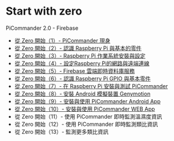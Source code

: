 # Start with zero

PiCommander 2.0 - Firebase

* [從 Zero 開始（1）- PiCommander 現身](http://www.codedata.com.tw/java/swz-01/)
* [從 Zero 開始（2）- 認識 Raspberry Pi 與基本的零件](http://www.codedata.com.tw/java/swz-02/)
* [從 Zero 開始（3）- Raspberry Pi 作業系統安裝與設定](http://www.codedata.com.tw/java/swz-03/)
* [從 Zero 開始（4）- 設定Raspberry Pi的網路與遠端連線](http://www.codedata.com.tw/java/swz-04/)
* [從 Zero 開始（5）- Firebase 雲端即時資料庫服務](http://www.codedata.com.tw/java/swz-05/)
* [從 Zero 開始（6）- 認識 Raspberry Pi GPIO 與基本零件](http://www.codedata.com.tw/java/swz-06/)
* [從 Zero 開始（7）- 在 Raspberry Pi 安裝與測試 PiCommander](http://www.codedata.com.tw/java/swz-07/)
* [從 Zero 開始（8）- 安裝 Android 模擬裝置 Genymotion](http://www.codedata.com.tw/java/swz-08/)
* [從 Zero 開始（9）- 安裝與使用 PiCommander Android App](http://www.codedata.com.tw/java/swz-09/)
* [從 Zero 開始（10）- 安裝與使用 PiCommander WEB App](http://www.codedata.com.tw/java/swz-10/)
* 從 Zero 開始（11）- 使用 PiCommander 即時監測溫濕度資訊
* 從 Zero 開始（12）- 使用 PiCommander 即時監測類比資訊
* 從 Zero 開始（13）- 監測更多類比資訊

